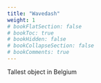 ```yaml
---
title: "Wavedash"
weight: 1
# bookFlatSection: false
# bookToc: true
# bookHidden: false
# bookCollapseSection: false
# bookComments: true
---
```

Tallest object in Belgium